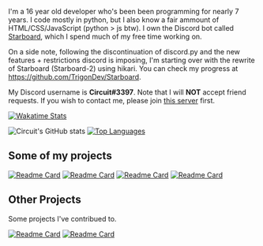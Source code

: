I'm a 16 year old developer who's been been programming for nearly 7 years. I code mostly in python, but I also know a fair ammount of HTML/CSS/JavaScript (python > js btw). I own the Discord bot called [Starboard](https://top.gg/bot/700796664276844612), which I spend much of my free time working on.

On a side note, following the discontinuation of discord.py and the new features + restrictions discord is imposing, I'm starting over with the rewrite of Starboard (Starboard-2) using hikari. You can check my progress at https://github.com/TrigonDev/Starboard.

My Discord username is **Circuit#3397**. Note that I will **NOT** accept friend requests. If you wish to contact me, please join [this server](https://discord.gg/dGAzZDaTS9) first.

[![Wakatime Stats](https://wakatime.com/badge/user/3e0ed069-7498-4ab0-9b74-d5ac8e4a364b.svg)](https://wakatime.com/@3e0ed069-7498-4ab0-9b74-d5ac8e4a364b)

![Circuit's GitHub stats](https://github-readme-stats-one-bice.vercel.app/api?username=CircuitSacul&theme=dracula&show_icons=true&include_all_commits=true&count_private=true&role=OWNER,ORGANIZATION_MEMBER,COLLABORATOR)
[![Top Languages](https://github-readme-stats.vercel.app/api/top-langs/?username=CircuitSacul&show_icons=true&theme=dracula)](https://github.com/anuraghazra/github-readme-stats)

## Some of my projects
[![Readme Card](https://github-readme-stats.vercel.app/api/pin/?username=CircuitsBots&repo=Starboard&theme=dracula)](https://github.com/CircuitsBots/Starboard)
[![Readme Card](https://github-readme-stats.vercel.app/api/pin/?username=TrigonDev&repo=Starboard&theme=dracula)](https://github.com/TrigonDev/Starboard)
[![Readme Card](https://github-readme-stats.vercel.app/api/pin/?username=TrigonDev&repo=apgorm&theme=dracula)](https://github.com/TrigonDev/apgorm)
[![Readme Card](https://github-readme-stats.vercel.app/api/pin/?username=TrigonDev&repo=hikari-clusters&theme=dracula)](https://github.com/TrigonDev/hikari-clusters)

## Other Projects
Some projects I've contribued to.

[![Readme Card](https://github-readme-stats.vercel.app/api/pin/?username=Lunarmagpie&repo=hikari-crescent&theme=dracula)](https://github.com/Lunarmagpie/hikari-crescent)
[![Readme Card](https://github-readme-stats.vercel.app/api/pin/?username=Sigmanificient&repo=mCodingBot&theme=dracula)](https://github.com/Sigmanificient/mCodingBot)
